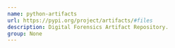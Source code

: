 ```yaml
---
name: python-artifacts
url: https://pypi.org/project/artifacts/#files
description: Digital Forensics Artifact Repository.
group: None
---
```

